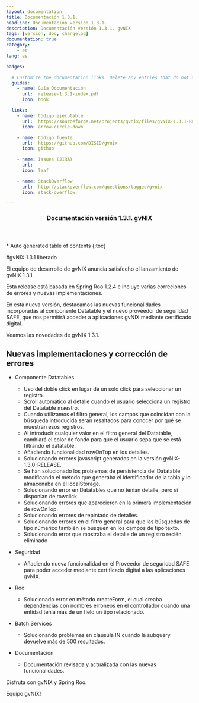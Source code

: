 ```yaml
---
layout: documentation
title: Documentación 1.3.1.
headline: Documentación versión 1.3.1.
description: Documentación versión 1.3.1. gvNIX
tags: [version, doc, changelog]
documentation: true
category:
    - es
lang: es

badges:

  # Customize the documentation links. Delete any entries that do not apply.
  guides:
    - name: Guía Documentación
      url:  release-1.3.1-index.pdf
      icon: book

  links:
    - name: Código ejecutable
      url:  https://sourceforge.net/projects/gvnix/files/gvNIX-1.3.1-RELEASE.zip/download
      icon: arrow-circle-down

    - name: Código fuente
      url:  https://github.com/DISID/gvnix
      icon: github

    - name: Issues (JIRA)
      url:
      icon: leaf

    - name: StackOverflow
      url:  http://stackoverflow.com/questions/tagged/gvnix
      icon: stack-overflow

---
```


<section id="table-of-contents" class="toc">
  <header>
    <h3>Documentación versión 1.3.1. gvNIX</h3>
  </header>
<div id="drawer" markdown="1">
*  Auto generated table of contents
{:toc}
</div>
</section><!-- /#table-of-contents -->

#gvNIX 1.3.1 liberado

El equipo de desarrollo de gvNIX anuncia satisfecho el lanzamiento de gvNIX 1.3.1.

Esta release está basada en Spring Roo 1.2.4 e incluye varias correciones de errores
y nuevas implementaciones.

En esta nueva versión, destacamos las nuevas funcionalidades incorporadas al componente Datatable y el nuevo
proveedor de seguridad SAFE, que nos permitirá acceder a aplicaciones gvNIX mediante certificado digital.

Veamos las novedades de gvNIX 1.3.1.


## Nuevas implementaciones y corrección de errores

* Componente Datatables

  * Uso del doble click en lugar de un solo click para seleccionar un registro.
  * Scroll automático al detalle cuando el usuario selecciona un registro del Datatable maestro.
  * Cuando utilizamos el filtro general, los campos que coincidan con la búsqueda introducida serán resaltados para conocer por qué se muestran esos registros.
  * Al introducir cualquier valor en el filtro general del Datatable, cambiará el color de fondo para que el usuario sepa que se está filtrando el datatable.
  * Añadiendo funcionalidad rowOnTop en los detalles.
  * Solucionando errores javascript generados en la versión gvNIX-1.3.0-RELEASE.
  * Se han solucionado los problemas de persistencia del Datatable modificando el método que generaba el identificador de la tabla y lo almacenaba en el localStorage.
  * Solucionando error en Datatables que no tenian detalle, pero si disponian de rowclick.
  * Solucionando errores que aparecieron en la primera implementación de rowOnTop.
  * Solucionando errores de repintado de detalles.
  * Solucionando errores en el filtro general para que las búsquedas de tipo númerico también se busquen en los campos de tipo texto.
  * Solucionando error que mostraba el detalle de un registro recién eliminado

* Seguridad

  * Añadiendo nueva funcionalidad en el Proveedor de seguridad SAFE para poder acceder mediante certificado digital a las aplicaciones gvNIX.

* Roo

  * Solucionado error en método createForm, el cual creaba dependencias con nombres erroneos en el controllador cuando una entidad tenia más de un field un tipo relacionado.

* Batch Services

  * Solucionando problemas en clausula IN cuando la subquery devuelve más de 500 resultados.

* Documentación

  * Documentación revisada y actualizada con las nuevas funcionalidades.


Disfruta con gvNIX y Spring Roo.

Equipo gvNIX!